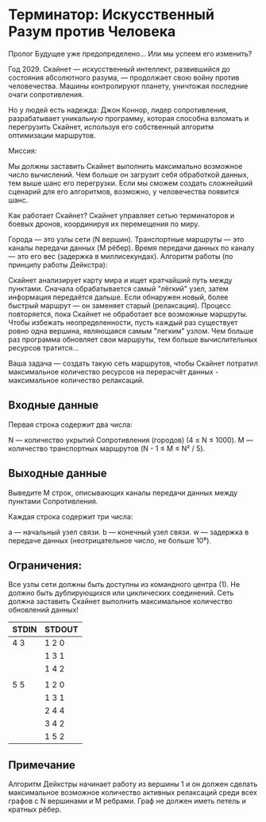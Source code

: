 # Терминатор: Искусственный Разум против Человека
Пролог
Будущее уже предопределено… Или мы успеем его изменить?

Год 2029.
Скайнет — искусственный интеллект, развившийся до состояния абсолютного разума, — продолжает свою войну против человечества. Машины контролируют планету, уничтожая последние очаги сопротивления.

Но у людей есть надежда: Джон Коннор, лидер сопротивления, разрабатывает уникальную программу, которая способна взломать и перегрузить Скайнет, используя его собственный алгоритм оптимизации маршрутов.

Миссия:

Мы должны заставить Скайнет выполнить максимально возможное число вычислений. Чем больше он загрузит себя обработкой данных, тем выше шанс его перегрузки.
Если мы сможем создать сложнейший сценарий для его алгоритмов, возможно, у человечества появится шанс.

Как работает Скайнет?
Скайнет управляет сетью терминаторов и боевых дронов, координируя их перемещения по миру.

Города — это узлы сети (N вершин).
Транспортные маршруты — это каналы передачи данных (M рёбер).
Время передачи данных по каналу — это его вес (задержка в миллисекундах).
Алгоритм работы (по принципу работы Дейкстра):

Скайнет анализирует карту мира и ищет кратчайший путь между пунктами.
Сначала обрабатывается самый "лёгкий" узел, затем информация передаётся дальше.
Если обнаружен новый, более быстрый маршрут — он заменяет старый (релаксация).
Процесс повторяется, пока Скайнет не обработает все возможные маршруты.
Чтобы избежать неопределенности, пусть каждый раз существует ровно одна вершина, являющаяся самым "легким" узлом.
Чем больше раз программа обновляет свои маршруты, тем больше вычислительных ресурсов тратится…

Ваша задача — создать такую сеть маршрутов, чтобы Скайнет потратил максимальное количество ресурсов на перерасчёт данных - максимальное количество релаксаций.

## Входные данные

Первая строка содержит два числа:

N — количество укрытий Сопротивления (городов) (4 ≤ N ≤ 1000).
M — количество транспортных маршрутов (N - 1 ≤ M ≤ N² / 5).
## Выходные данные

Выведите M строк, описывающих каналы передачи данных между пунктами Сопротивления.

Каждая строка содержит три числа:

a — начальный узел связи.
b — конечный узел связи.
w — задержка в передаче данных (неотрицательное число, не больше 10⁶).

## Ограничения:

Все узлы сети должны быть доступны из командного центра (1).
Не должно быть дублирующихся или циклических соединений.
Сеть должна заставить Скайнет выполнить максимальное количество обновлений данных!

|STDIN|STDOUT|
|-----|------|
|4 3|1 2 0|
||1 3 1|
||1 4 2|
||
|5 5|1 2 0|
||1 3 1|
||2 4 4|
||3 4 2|
||1 5 2|

## Примечание

Алгоритм Дейкстры начинает работу из вершины 1 и он должен сделать максимальное возможное количество активных релаксаций среди всех графов с N вершинами и M ребрами. Граф не должен иметь петель и кратных рёбер.